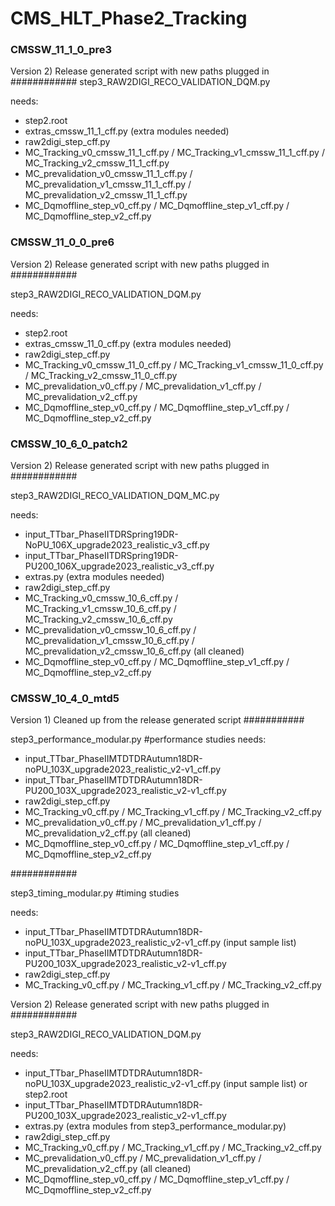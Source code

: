 # CMS_HLT_Phase2_Tracking

### CMSSW_11_1_0_pre3

Version 2) Release generated script with new paths plugged in
############
step3_RAW2DIGI_RECO_VALIDATION_DQM.py 

needs:
- step2.root
- extras_cmssw_11_1_cff.py (extra modules needed)
- raw2digi_step_cff.py
- MC_Tracking_v0_cmssw_11_1_cff.py / MC_Tracking_v1_cmssw_11_1_cff.py / MC_Tracking_v2_cmssw_11_1_cff.py
- MC_prevalidation_v0_cmssw_11_1_cff.py / MC_prevalidation_v1_cmssw_11_1_cff.py / MC_prevalidation_v2_cmssw_11_1_cff.py
- MC_Dqmoffline_step_v0_cff.py / MC_Dqmoffline_step_v1_cff.py / MC_Dqmoffline_step_v2_cff.py


### CMSSW_11_0_0_pre6

Version 2) Release generated script with new paths plugged in
############

step3_RAW2DIGI_RECO_VALIDATION_DQM.py 

needs:
- step2.root
- extras_cmssw_11_0_cff.py (extra modules needed)
- raw2digi_step_cff.py
- MC_Tracking_v0_cmssw_11_0_cff.py / MC_Tracking_v1_cmssw_11_0_cff.py / MC_Tracking_v2_cmssw_11_0_cff.py
- MC_prevalidation_v0_cff.py / MC_prevalidation_v1_cff.py / MC_prevalidation_v2_cff.py
- MC_Dqmoffline_step_v0_cff.py / MC_Dqmoffline_step_v1_cff.py / MC_Dqmoffline_step_v2_cff.py



### CMSSW_10_6_0_patch2

Version 2) Release generated script with new paths plugged in
############

step3_RAW2DIGI_RECO_VALIDATION_DQM_MC.py 

needs:
- input_TTbar_PhaseIITDRSpring19DR-NoPU_106X_upgrade2023_realistic_v3_cff.py
- input_TTbar_PhaseIITDRSpring19DR-PU200_106X_upgrade2023_realistic_v3_cff.py
- extras.py (extra modules needed)
- raw2digi_step_cff.py
- MC_Tracking_v0_cmssw_10_6_cff.py / MC_Tracking_v1_cmssw_10_6_cff.py / MC_Tracking_v2_cmssw_10_6_cff.py
- MC_prevalidation_v0_cmssw_10_6_cff.py / MC_prevalidation_v1_cmssw_10_6_cff.py / MC_prevalidation_v2_cmssw_10_6_cff.py (all cleaned)
- MC_Dqmoffline_step_v0_cff.py / MC_Dqmoffline_step_v1_cff.py / MC_Dqmoffline_step_v2_cff.py






### CMSSW_10_4_0_mtd5

Version 1) Cleaned up from the release generated script
###########

step3_performance_modular.py 			#performance studies
needs:

- input_TTbar_PhaseIIMTDTDRAutumn18DR-noPU_103X_upgrade2023_realistic_v2-v1_cff.py
- input_TTbar_PhaseIIMTDTDRAutumn18DR-PU200_103X_upgrade2023_realistic_v2-v1_cff.py
- raw2digi_step_cff.py
- MC_Tracking_v0_cff.py / MC_Tracking_v1_cff.py / MC_Tracking_v2_cff.py
- MC_prevalidation_v0_cff.py / MC_prevalidation_v1_cff.py / MC_prevalidation_v2_cff.py (all cleaned)
- MC_Dqmoffline_step_v0_cff.py / MC_Dqmoffline_step_v1_cff.py / MC_Dqmoffline_step_v2_cff.py

############

step3_timing_modular.py 			#timing studies

needs:
- input_TTbar_PhaseIIMTDTDRAutumn18DR-noPU_103X_upgrade2023_realistic_v2-v1_cff.py (input sample list)
- input_TTbar_PhaseIIMTDTDRAutumn18DR-PU200_103X_upgrade2023_realistic_v2-v1_cff.py
- raw2digi_step_cff.py
- MC_Tracking_v0_cff.py / MC_Tracking_v1_cff.py / MC_Tracking_v2_cff.py





Version 2) Release generated script with new paths plugged in
############

step3_RAW2DIGI_RECO_VALIDATION_DQM.py

needs:
- input_TTbar_PhaseIIMTDTDRAutumn18DR-noPU_103X_upgrade2023_realistic_v2-v1_cff.py (input sample list) or step2.root
- input_TTbar_PhaseIIMTDTDRAutumn18DR-PU200_103X_upgrade2023_realistic_v2-v1_cff.py
- extras.py (extra modules from step3_performance_modular.py)
- raw2digi_step_cff.py
- MC_Tracking_v0_cff.py / MC_Tracking_v1_cff.py / MC_Tracking_v2_cff.py
- MC_prevalidation_v0_cff.py / MC_prevalidation_v1_cff.py / MC_prevalidation_v2_cff.py (all cleaned)
- MC_Dqmoffline_step_v0_cff.py / MC_Dqmoffline_step_v1_cff.py / MC_Dqmoffline_step_v2_cff.py

